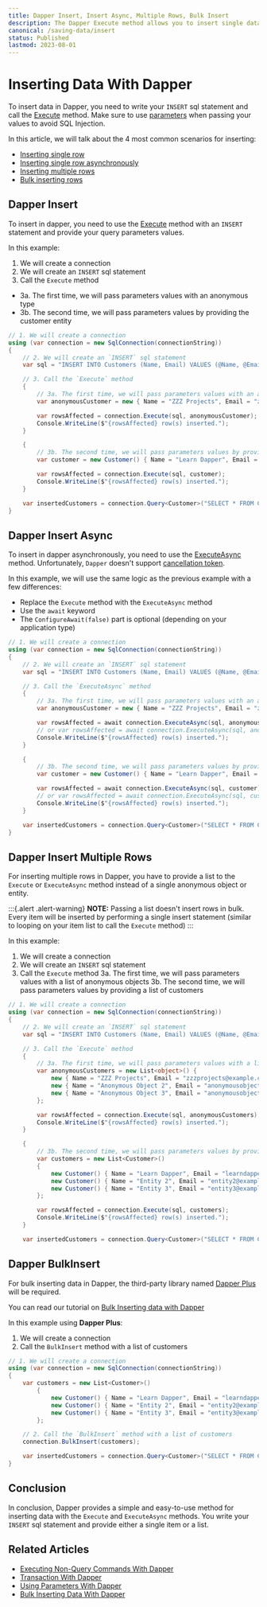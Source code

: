 ```yaml
---
title: Dapper Insert, Insert Async, Multiple Rows, Bulk Insert
description: The Dapper Execute method allows you to insert single data or insert multiple rows. In addition, you can use Dapper Plus to BulkInsert data in your database.
canonical: /saving-data/insert
status: Published
lastmod: 2023-08-01
---
```


# Inserting Data With Dapper

To insert data in Dapper, you need to write your `INSERT` sql statement and call the [Execute](/non-query) method. Make sure to use [parameters](/parameters) when passing your values to avoid SQL Injection.

In this article, we will talk about the 4 most common scenarios for inserting:

- [Inserting single row](#dapper-insert)
- [Inserting single row asynchronously](#dapper-insert-async)
- [Inserting multiple rows](#dapper-insert-multiple-rows)
- [Bulk inserting rows](#dapper-bulkinsert)

## Dapper Insert

To insert in dapper, you need to use the [Execute](/non-query#dapper-execute) method with an `INSERT` statement and provide your query parameters values.

In this example:

1. We will create a connection
2. We will create an `INSERT` sql statement
3. Call the `Execute` method

-  3a. The first time, we will pass parameters values with an anonymous type
-  3b. The second time, we will pass parameters values by providing the customer entity

```csharp
// 1. We will create a connection
using (var connection = new SqlConnection(connectionString))
{
    // 2. We will create an `INSERT` sql statement
	var sql = "INSERT INTO Customers (Name, Email) VALUES (@Name, @Email)";

	// 3. Call the `Execute` method
	{
		// 3a. The first time, we will pass parameters values with an anonymous type
		var anonymousCustomer = new { Name = "ZZZ Projects", Email = "zzzprojects@example.com" };

		var rowsAffected = connection.Execute(sql, anonymousCustomer);
		Console.WriteLine($"{rowsAffected} row(s) inserted.");
	}

	{
		// 3b. The second time, we will pass parameters values by providing the customer entity
		var customer = new Customer() { Name = "Learn Dapper", Email = "learndapper@example.com" };

		var rowsAffected = connection.Execute(sql, customer);
		Console.WriteLine($"{rowsAffected} row(s) inserted.");
	}

	var insertedCustomers = connection.Query<Customer>("SELECT * FROM Customers").ToList();
}
```

## Dapper Insert Async

To insert in dapper asynchronously, you need to use the [ExecuteAsync](/non-query#dapper-executeasync) method. Unfortunately, `Dapper` doesn't support [cancellation token](https://github.com/DapperLib/Dapper/pull/1625#issuecomment-827984908).

In this example, we will use the same logic as the previous example with a few differences:
- Replace the `Execute` method with the `ExecuteAsync` method
- Use the `await` keyword
- The `ConfigureAwait(false)` part is optional (depending on your application type)

```csharp
// 1. We will create a connection
using (var connection = new SqlConnection(connectionString))
{
    // 2. We will create an `INSERT` sql statement
	var sql = "INSERT INTO Customers (Name, Email) VALUES (@Name, @Email)";

	// 3. Call the `ExecuteAsync` method
	{
		// 3a. The first time, we will pass parameters values with an anonymous type
		var anonymousCustomer = new { Name = "ZZZ Projects", Email = "zzzprojects@example.com" };

		var rowsAffected = await connection.ExecuteAsync(sql, anonymousCustomer);
		// or var rowsAffected = await connection.ExecuteAsync(sql, anonymousCustomer).ConfigureAwait(false);
		Console.WriteLine($"{rowsAffected} row(s) inserted.");
	}

	{
		// 3b. The second time, we will pass parameters values by providing the entity
		var customer = new Customer() { Name = "Learn Dapper", Email = "learndapper@example.com" };

		var rowsAffected = await connection.ExecuteAsync(sql, customer);
		// or var rowsAffected = await connection.ExecuteAsync(sql, customer).ConfigureAwait(false);
		Console.WriteLine($"{rowsAffected} row(s) inserted.");
	}

	var insertedCustomers = connection.Query<Customer>("SELECT * FROM Customers").ToList();
}
```

## Dapper Insert Multiple Rows

For inserting multiple rows in Dapper, you have to provide a list to the `Execute` or `ExecuteAsync` method instead of a single anonymous object or entity.

:::{.alert .alert-warning}
**NOTE:** Passing a list doesn't insert rows in bulk. Every item will be inserted by performing a single insert statement (similar to looping on your item list to call the `Execute` method)
:::

In this example:

1. We will create a connection
2. We will create an `INSERT` sql statement
3. Call the `Execute` method
   3a. The first time, we will pass parameters values with a list of anonymous objects
   3b. The second time, we will pass parameters values by providing a list of customers

```csharp
// 1. We will create a connection
using (var connection = new SqlConnection(connectionString))
{
	// 2. We will create an `INSERT` sql statement
	var sql = "INSERT INTO Customers (Name, Email) VALUES (@Name, @Email)";

	// 3. Call the `Execute` method
	{
		// 3a. The first time, we will pass parameters values with a list of anonymous objects
		var anonymousCustomers = new List<object>() {
			new { Name = "ZZZ Projects", Email = "zzzprojects@example.com" },
			new { Name = "Anonymous Object 2", Email = "anonymousobject2@example.com" },
			new { Name = "Anonymous Object 3", Email = "anonymousobject2@example.com" },
		};

		var rowsAffected = connection.Execute(sql, anonymousCustomers);
		Console.WriteLine($"{rowsAffected} row(s) inserted.");
	}

	{
		// 3b. The second time, we will pass parameters values by providing a list of customers
		var customers = new List<Customer>()
		{
			new Customer() { Name = "Learn Dapper", Email = "learndapper@example.com" },
			new Customer() { Name = "Entity 2", Email = "entity2@example.com" },
			new Customer() { Name = "Entity 3", Email = "entity3@example.com" }
		};

		var rowsAffected = connection.Execute(sql, customers);
		Console.WriteLine($"{rowsAffected} row(s) inserted.");
	}

	var insertedCustomers = connection.Query<Customer>("SELECT * FROM Customers").ToList();

```

## Dapper BulkInsert

For bulk inserting data in Dapper, the third-party library named [Dapper Plus](https://dapper-plus.net/) will be required.

You can read our tutorial on [Bulk Inserting data with Dapper](/bulk-operations/bulk-insert)

In this example using **Dapper Plus**:

1. We will create a connection
2. Call the `BulkInsert` method with a list of customers

```csharp
// 1. We will create a connection
using (var connection = new SqlConnection(connectionString))
{
	var customers = new List<Customer>()
		{
			new Customer() { Name = "Learn Dapper", Email = "learndapper@example.com" },
			new Customer() { Name = "Entity 2", Email = "entity2@example.com" },
			new Customer() { Name = "Entity 3", Email = "entity3@example.com" }
		};

	// 2. Call the `BulkInsert` method with a list of customers
	connection.BulkInsert(customers);

	var insertedCustomers = connection.Query<Customer>("SELECT * FROM Customers").ToList();
}
```

## Conclusion

In conclusion, Dapper provides a simple and easy-to-use method for inserting data with the `Execute` and `ExecuteAsync` methods. You write your `INSERT` sql statement and provide either a single item or a list.

## Related Articles

- [Executing Non-Query Commands With Dapper](/non-query)
- [Transaction With Dapper](/misc/transaction)
- [Using Parameters With Dapper](/parameters)
- [Bulk Inserting Data With Dapper](/bulk-operations/bulk-insert)